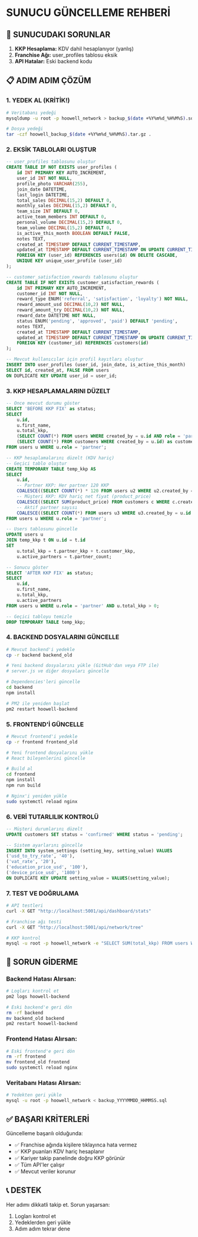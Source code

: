 # SUNUCU GÜNCELLEME REHBERİ

## 🎯 SUNUCUDAKI SORUNLAR
1. **KKP Hesaplama:** KDV dahil hesaplanıyor (yanlış)
2. **Franchise Ağı:** user_profiles tablosu eksik
3. **API Hatalar:** Eski backend kodu

## 📋 ADIM ADIM ÇÖZÜM

### 1. YEDEK AL (KRİTİK!)
```bash
# Veritabanı yedeği
mysqldump -u root -p hoowell_network > backup_$(date +%Y%m%d_%H%M%S).sql

# Dosya yedeği
tar -czf hoowell_backup_$(date +%Y%m%d_%H%M%S).tar.gz .
```

### 2. EKSİK TABLOLARI OLUŞTUR
```sql
-- user_profiles tablosunu oluştur
CREATE TABLE IF NOT EXISTS user_profiles (
    id INT PRIMARY KEY AUTO_INCREMENT,
    user_id INT NOT NULL,
    profile_photo VARCHAR(255),
    join_date DATETIME,
    last_login DATETIME,
    total_sales DECIMAL(15,2) DEFAULT 0,
    monthly_sales DECIMAL(15,2) DEFAULT 0,
    team_size INT DEFAULT 0,
    active_team_members INT DEFAULT 0,
    personal_volume DECIMAL(15,2) DEFAULT 0,
    team_volume DECIMAL(15,2) DEFAULT 0,
    is_active_this_month BOOLEAN DEFAULT FALSE,
    notes TEXT,
    created_at TIMESTAMP DEFAULT CURRENT_TIMESTAMP,
    updated_at TIMESTAMP DEFAULT CURRENT_TIMESTAMP ON UPDATE CURRENT_TIMESTAMP,
    FOREIGN KEY (user_id) REFERENCES users(id) ON DELETE CASCADE,
    UNIQUE KEY unique_user_profile (user_id)
);

-- customer_satisfaction_rewards tablosunu oluştur
CREATE TABLE IF NOT EXISTS customer_satisfaction_rewards (
    id INT PRIMARY KEY AUTO_INCREMENT,
    customer_id INT NOT NULL,
    reward_type ENUM('referral', 'satisfaction', 'loyalty') NOT NULL,
    reward_amount_usd DECIMAL(10,2) NOT NULL,
    reward_amount_try DECIMAL(10,2) NOT NULL,
    reward_date DATETIME NOT NULL,
    status ENUM('pending', 'approved', 'paid') DEFAULT 'pending',
    notes TEXT,
    created_at TIMESTAMP DEFAULT CURRENT_TIMESTAMP,
    updated_at TIMESTAMP DEFAULT CURRENT_TIMESTAMP ON UPDATE CURRENT_TIMESTAMP,
    FOREIGN KEY (customer_id) REFERENCES customers(id)
);

-- Mevcut kullanıcılar için profil kayıtları oluştur
INSERT INTO user_profiles (user_id, join_date, is_active_this_month)
SELECT id, created_at, FALSE FROM users
ON DUPLICATE KEY UPDATE user_id = user_id;
```

### 3. KKP HESAPLAMALARINI DÜZELT
```sql
-- Önce mevcut durumu göster
SELECT 'BEFORE KKP FIX' as status;
SELECT 
    u.id,
    u.first_name,
    u.total_kkp,
    (SELECT COUNT(*) FROM users WHERE created_by = u.id AND role = 'partner') as partners,
    (SELECT COUNT(*) FROM customers WHERE created_by = u.id) as customers
FROM users u WHERE u.role = 'partner';

-- KKP hesaplamalarını düzelt (KDV hariç)
-- Geçici tablo oluştur
CREATE TEMPORARY TABLE temp_kkp AS
SELECT 
    u.id,
    -- Partner KKP: Her partner 120 KKP
    COALESCE((SELECT COUNT(*) * 120 FROM users u2 WHERE u2.created_by = u.id AND u2.role = 'partner'), 0) as partner_kkp,
    -- Müşteri KKP: KDV hariç net fiyat (product_price)
    COALESCE((SELECT SUM(product_price) FROM customers c WHERE c.created_by = u.id), 0) as customer_kkp,
    -- Aktif partner sayısı
    COALESCE((SELECT COUNT(*) FROM users u3 WHERE u3.created_by = u.id AND u3.role = 'partner'), 0) as partner_count
FROM users u WHERE u.role = 'partner';

-- Users tablosunu güncelle
UPDATE users u
JOIN temp_kkp t ON u.id = t.id
SET 
    u.total_kkp = t.partner_kkp + t.customer_kkp,
    u.active_partners = t.partner_count;

-- Sonucu göster
SELECT 'AFTER KKP FIX' as status;
SELECT 
    u.id,
    u.first_name,
    u.total_kkp,
    u.active_partners
FROM users u WHERE u.role = 'partner' AND u.total_kkp > 0;

-- Geçici tabloyu temizle
DROP TEMPORARY TABLE temp_kkp;
```

### 4. BACKEND DOSYALARINI GÜNCELLE
```bash
# Mevcut backend'i yedekle
cp -r backend backend_old

# Yeni backend dosyalarını yükle (GitHub'dan veya FTP ile)
# server.js ve diğer dosyaları güncelle

# Dependencies'leri güncelle
cd backend
npm install

# PM2 ile yeniden başlat
pm2 restart hoowell-backend
```

### 5. FRONTEND'İ GÜNCELLE
```bash
# Mevcut frontend'i yedekle
cp -r frontend frontend_old

# Yeni frontend dosyalarını yükle
# React bileşenlerini güncelle

# Build al
cd frontend
npm install
npm run build

# Nginx'i yeniden yükle
sudo systemctl reload nginx
```

### 6. VERİ TUTARLILIK KONTROLÜ
```sql
-- Müşteri durumlarını düzelt
UPDATE customers SET status = 'confirmed' WHERE status = 'pending';

-- Sistem ayarlarını güncelle
INSERT INTO system_settings (setting_key, setting_value) VALUES
('usd_to_try_rate', '40'),
('vat_rate', '20'),
('education_price_usd', '100'),
('device_price_usd', '1800')
ON DUPLICATE KEY UPDATE setting_value = VALUES(setting_value);
```

### 7. TEST VE DOĞRULAMA
```bash
# API testleri
curl -X GET "http://localhost:5001/api/dashboard/stats"

# Franchise ağı testi
curl -X GET "http://localhost:5001/api/network/tree"

# KKP kontrol
mysql -u root -p hoowell_network -e "SELECT SUM(total_kkp) FROM users WHERE role='partner';"
```

## 🔧 SORUN GİDERME

### Backend Hatası Alırsan:
```bash
# Logları kontrol et
pm2 logs hoowell-backend

# Eski backend'e geri dön
rm -rf backend
mv backend_old backend
pm2 restart hoowell-backend
```

### Frontend Hatası Alırsan:
```bash
# Eski frontend'e geri dön
rm -rf frontend
mv frontend_old frontend
sudo systemctl reload nginx
```

### Veritabanı Hatası Alırsan:
```bash
# Yedekten geri yükle
mysql -u root -p hoowell_network < backup_YYYYMMDD_HHMMSS.sql
```

## ✅ BAŞARI KRİTERLERİ

Güncelleme başarılı olduğunda:
- ✅ Franchise ağında kişilere tıklayınca hata vermez
- ✅ KKP puanları KDV hariç hesaplanır
- ✅ Kariyer takip panelinde doğru KKP görünür
- ✅ Tüm API'ler çalışır
- ✅ Mevcut veriler korunur

## 📞 DESTEK

Her adımı dikkatli takip et. Sorun yaşarsan:
1. Logları kontrol et
2. Yedeklerden geri yükle
3. Adım adım tekrar dene
